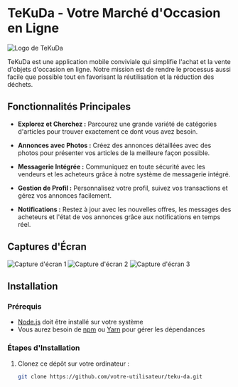# TeKuDa - Votre Marché d'Occasion en Ligne

![Logo de TeKuDa](lien_vers_logo.png)

TeKuDa est une application mobile conviviale qui simplifie l'achat et la vente d'objets d'occasion en ligne. Notre mission est de rendre le processus aussi facile que possible tout en favorisant la réutilisation et la réduction des déchets.

## Fonctionnalités Principales

- **Explorez et Cherchez :** Parcourez une grande variété de catégories d'articles pour trouver exactement ce dont vous avez besoin.

- **Annonces avec Photos :** Créez des annonces détaillées avec des photos pour présenter vos articles de la meilleure façon possible.

- **Messagerie Intégrée :** Communiquez en toute sécurité avec les vendeurs et les acheteurs grâce à notre système de messagerie intégré.

- **Gestion de Profil :** Personnalisez votre profil, suivez vos transactions et gérez vos annonces facilement.

- **Notifications :** Restez à jour avec les nouvelles offres, les messages des acheteurs et l'état de vos annonces grâce aux notifications en temps réel.

## Captures d'Écran

![Capture d'écran 1](capture_ecran1.png)
![Capture d'écran 2](capture_ecran2.png)
![Capture d'écran 3](capture_ecran3.png)

## Installation

### Prérequis

- [Node.js](https://nodejs.org/) doit être installé sur votre système
- Vous aurez besoin de [npm](https://www.npmjs.com/) ou [Yarn](https://yarnpkg.com/) pour gérer les dépendances

### Étapes d'Installation

1. Clonez ce dépôt sur votre ordinateur :

   ```bash
   git clone https://github.com/votre-utilisateur/teku-da.git
